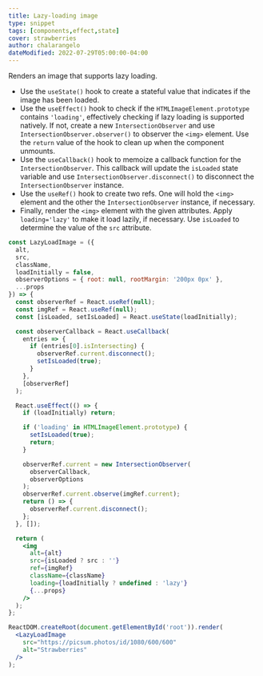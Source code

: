```yaml
---
title: Lazy-loading image
type: snippet
tags: [components,effect,state]
cover: strawberries
author: chalarangelo
dateModified: 2022-07-29T05:00:00-04:00
---
```


Renders an image that supports lazy loading.

- Use the `useState()` hook to create a stateful value that indicates if the image has been loaded.
- Use the `useEffect()` hook to check if the `HTMLImageElement.prototype` contains `'loading'`, effectively checking if lazy loading is supported natively. If not, create a new `IntersectionObserver` and use `IntersectionObserver.observer()` to observer the `<img>` element. Use the `return` value of the hook to clean up when the component unmounts.
- Use the `useCallback()` hook to memoize a callback function for the `IntersectionObserver`. This callback will update the `isLoaded` state variable and use `IntersectionObserver.disconnect()` to disconnect the `IntersectionObserver` instance.
- Use the `useRef()` hook to create two refs. One will hold the `<img>` element and the other the `IntersectionObserver` instance, if necessary.
- Finally, render the `<img>` element with the given attributes. Apply `loading='lazy'` to make it load lazily, if necessary. Use `isLoaded` to determine the value of the `src` attribute.

```jsx
const LazyLoadImage = ({
  alt,
  src,
  className,
  loadInitially = false,
  observerOptions = { root: null, rootMargin: '200px 0px' },
  ...props
}) => {
  const observerRef = React.useRef(null);
  const imgRef = React.useRef(null);
  const [isLoaded, setIsLoaded] = React.useState(loadInitially);

  const observerCallback = React.useCallback(
    entries => {
      if (entries[0].isIntersecting) {
        observerRef.current.disconnect();
        setIsLoaded(true);
      }
    },
    [observerRef]
  );

  React.useEffect(() => {
    if (loadInitially) return;

    if ('loading' in HTMLImageElement.prototype) {
      setIsLoaded(true);
      return;
    }

    observerRef.current = new IntersectionObserver(
      observerCallback,
      observerOptions
    );
    observerRef.current.observe(imgRef.current);
    return () => {
      observerRef.current.disconnect();
    };
  }, []);

  return (
    <img
      alt={alt}
      src={isLoaded ? src : ''}
      ref={imgRef}
      className={className}
      loading={loadInitially ? undefined : 'lazy'}
      {...props}
    />
  );
};
```

```jsx
ReactDOM.createRoot(document.getElementById('root')).render(
  <LazyLoadImage
    src="https://picsum.photos/id/1080/600/600"
    alt="Strawberries"
  />
);
```
